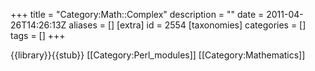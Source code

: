 +++
title = "Category:Math::Complex"
description = ""
date = 2011-04-26T14:26:13Z
aliases = []
[extra]
id = 2554
[taxonomies]
categories = []
tags = []
+++

{{library}}{{stub}}
[[Category:Perl_modules]]
[[Category:Mathematics]]
